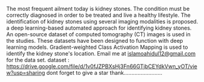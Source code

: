 The most frequent ailment today is kidney stones. The condition must be correctly diagnosed in order to be treated and live a healthy lifestyle. The identification of kidney stones using several imaging modalities is proposed. a deep learning-based automated approach for identifying kidney stones. An open-source dataset of computed tomography (CT) images is used in the studies. These datasets have been designed to function with deep learning models. Gradient-weighted Class Activation Mapping is used to identify the kidney stone's location. Email me at islamoahidul12@gmail.com for the data set.
dataset : https://drive.google.com/file/d/1v0fJZPBXsHj3Fn66GTjbCEYdkVwn_yOT/view?usp=sharing
dont forget to give a star thank.........................

